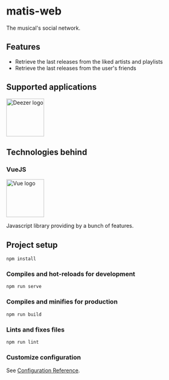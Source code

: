 
# matis-web
The musical's social network.

## Features
  - Retrieve the last releases from the liked artists and playlists
  - Retrieve the last releases from the user's friends

## Supported applications
<p align="left"><a href="https://www.deezer.com" target="_blank" rel="noopener" rel="noopener noreferrer"><img width="100" src="https://e-cdns-files.dzcdn.net/cache/slash/images/common/logos/deezer_black.d6ac6f2e01ab99235817963405917ae3.png" alt="Deezer logo"></a></p>

## Technologies behind

### VueJS 
<p align="left"><a href="https://vuejs.org" target="_blank" rel="noopener" rel="noopener noreferrer"><img width="100" src="https://vuejs.org/images/logo.png" alt="Vue logo"></a></p>
Javascript library providing by a bunch of features.


## Project setup
```
npm install
```

### Compiles and hot-reloads for development
```
npm run serve
```

### Compiles and minifies for production
```
npm run build
```

### Lints and fixes files
```
npm run lint
```

### Customize configuration
See [Configuration Reference](https://cli.vuejs.org/config/).
